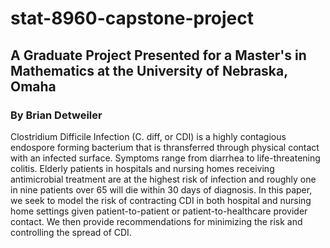 # stat-8960-capstone-project

## A Graduate Project Presented for a Master's in Mathematics at the University of Nebraska, Omaha
### By Brian Detweiler

Clostridium Difficile Infection (C. diff, or CDI) is a highly contagious endospore forming bacterium that is thransferred through
physical contact with an infected surface. Symptoms range from diarrhea to life-threatening colitis. Elderly patients
in hospitals and nursing homes receiving antimicrobial treatment are at the highest risk of infection and roughly one in nine patients over 65 will die
within 30 days of diagnosis. In this paper, we seek to model the risk of contracting CDI in both hospital and nursing home settings given patient-to-patient
or patient-to-healthcare provider contact. We then provide recommendations for minimizing the risk and controlling the spread of CDI.
